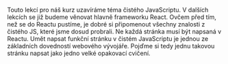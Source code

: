 Touto lekcí pro náš kurz uzavíráme téma čistého JavaScriptu. V dalších lekcích se již budeme věnovat hlavně frameworku React. Ovčem před tím, než se do Reactu pustíme, je dobré si připomenout všechny znalosti z čistého JS, které jsme dosud probrali. Ne každá stránka musí být napsaná v Reactu. Umět napsat funkční stránku v čistém JavaScriptu je jednou ze základních dovedností webového vývojáře. Pojďme si tedy jednu takovou stránku napsat jako jedno velké opakovací cvičení.
